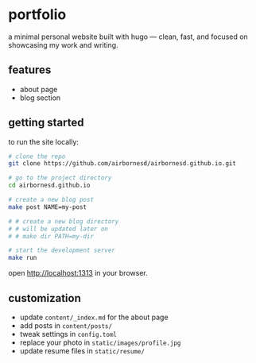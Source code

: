 # portfolio

a minimal personal website built with hugo — clean, fast, and focused on showcasing my work and writing.

## features

- about page
- blog section

## getting started

to run the site locally:

```bash
# clone the repo
git clone https://github.com/airbornesd/airbornesd.github.io.git

# go to the project directory
cd airbornesd.github.io

# create a new blog post
make post NAME=my-post

# # create a new blog directory
# # will be updated later on
# # make dir PATH=my-dir

# start the development server
make run
```

open [http://localhost:1313](http://localhost:1313) in your browser.

## customization

- update `content/_index.md` for the about page
- add posts in `content/posts/`
- tweak settings in `config.toml`
- replace your photo in `static/images/profile.jpg`
- update resume files in `static/resume/`
